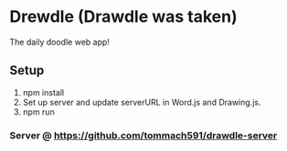 # Drewdle (Drawdle was taken)

The daily doodle web app!

## Setup

1. npm install
2. Set up server and update serverURL in Word.js and Drawing.js.
3. npm run

### Server @ https://github.com/tommach591/drawdle-server
